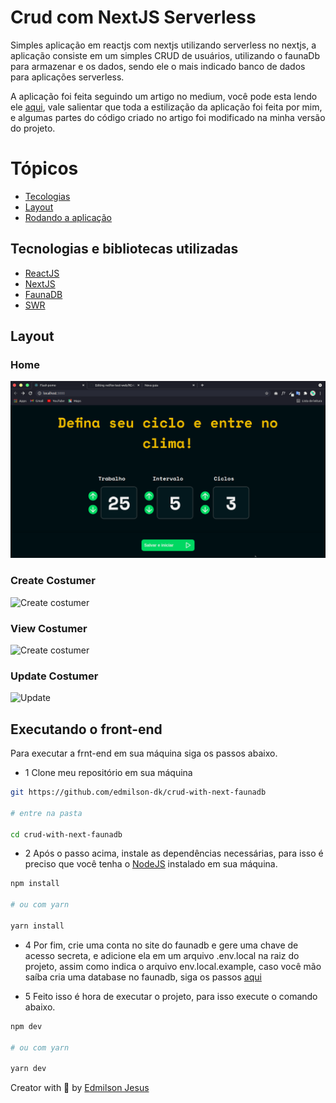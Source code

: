 # Crud com NextJS Serverless

Simples aplicação em reactjs com nextjs utilizando serverless no nextjs, a aplicação consiste em um simples CRUD de usuários, utilizando o faunaDb para armazenar e os dados, sendo ele o mais indicado banco de dados para aplicações serverless.

A aplicação foi feita seguindo um artigo no medium, você pode esta lendo ele [aqui](https://medium.com/technest/crud-app-with-next-js-and-faunadb-918b76068e1e), vale salientar que toda a estilização da aplicação foi feita por mim, e algumas partes do código criado no artigo foi modificado na minha versão do projeto.

# Tópicos 

- [Tecologias](#techs)
- [Layout](#layout)
- [Rodando a aplicação](#execute)

<a id="techs"></a>
## Tecnologias e bibliotecas utilizadas

- [ReactJS](https://pt-br.reactjs.org/)
- [NextJS](https://nextjs.org/)
- [FaunaDB](https://fauna.com/)
- [SWR](https://swr.vercel.app/)

<a id="layout"></a>
## Layout

### Home 

![Home page](https://github.com/edmilson-dk/flash-promo/blob/main/.github/home.png)

### Create Costumer

![Create costumer](https://github.com/edmilson-dk/flash-promo/blob/main/.github/create.png)

### View Costumer

![Create costumer](https://github.com/edmilson-dk/flash-promo/blob/main/.github/view.png)

### Update Costumer

![Update](https://github.com/edmilson-dk/flash-promo/blob/main/.github/update.png)

<a id="execute"></a>
## Executando o front-end

Para executar a frnt-end em sua máquina siga os passos abaixo.

- 1 Clone meu repositório em sua máquina 

```sh
git https://github.com/edmilson-dk/crud-with-next-faunadb

# entre na pasta

cd crud-with-next-faunadb
```

- 2 Após o passo acima, instale as dependências necessárias, para isso é preciso que você tenha o [NodeJS](https://nodejs.org/en/) instalado em sua máquina.

```sh
npm install

# ou com yarn

yarn install
```

- 4 Por fim, crie uma conta no site do faunadb e gere uma chave de acesso secreta, e adicione ela em um arquivo .env.local na raiz do projeto, assim como indica o arquivo env.local.example, caso você mão saíba cria uma database no faunadb, siga os passos [aqui](https://medium.com/technest/crud-app-with-next-js-and-faunadb-918b76068e1e)

- 5 Feito isso é hora de executar o projeto, para isso execute o comando abaixo.

```sh
npm dev 

# ou com yarn

yarn dev
```

Creator with 💙 by [Edmilson Jesus](https://www.linkedin.com/in/edmilson-jesus-4128711b5)
